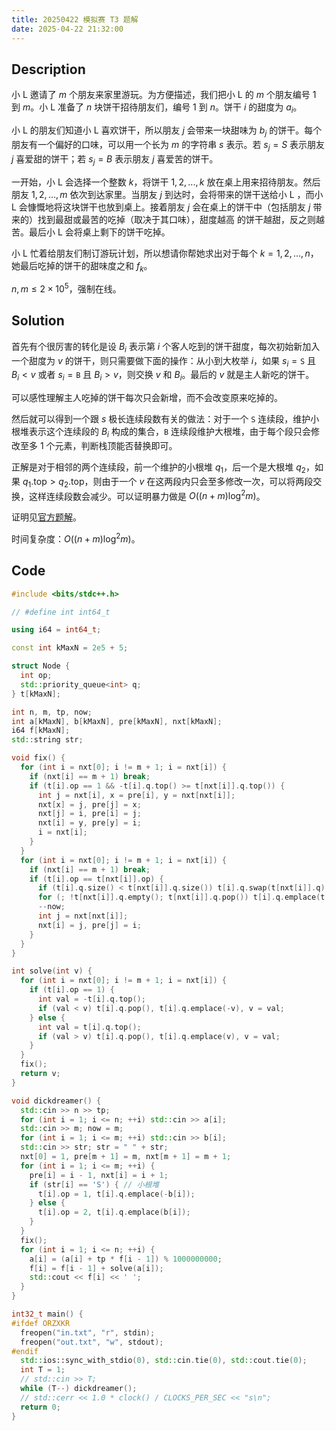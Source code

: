 ```yaml
---
title: 20250422 模拟赛 T3 题解
date: 2025-04-22 21:32:00
---
```


## Description

小 L 邀请了 $m$ 个朋友来家里游玩。为方便描述，我们把小 L 的 $m$ 个朋友编号 $1$ 到 $m$。小 L 准备了 $n$ 块饼干招待朋友们，编号 $1$ 到 $n$。饼干 $i$ 的甜度为 $a_i$。

小 L 的朋友们知道小 L 喜欢饼干，所以朋友 $j$ 会带来一块甜味为 $b_j$ 的饼干。每个朋友有一个偏好的口味，可以用一个长为 $m$ 的字符串 $s$ 表示。若 $s_j=S$ 表示朋友 $j$ 喜爱甜的饼干；若 $s_j=B$ 表示朋友 $j$ 喜爱苦的饼干。

一开始，小 L 会选择一个整数 $k$，将饼干 $1,2,...,k$ 放在桌上用来招待朋友。然后朋友 $1,2,...,m$ 依次到达家里。当朋友 $j$ 到达时，会将带来的饼干送给小 L ，而小 L 会慷慨地将这块饼干也放到桌上。接着朋友 $j$ 会在桌上的饼干中（包括朋友 $j$ 带来的）找到最甜或最苦的吃掉（取决于其口味），甜度越高
的饼干越甜，反之则越苦。最后小 L 会将桌上剩下的饼干吃掉。

小 L 忙着给朋友们制订游玩计划，所以想请你帮她求出对于每个 $k=1,2,...,n$，她最后吃掉的饼干的甜味度之和 $f_k$。

$n,m\leq 2\times 10^5$，强制在线。

## Solution

首先有个很厉害的转化是设 $B_i$ 表示第 $i$ 个客人吃到的饼干甜度，每次初始新加入一个甜度为 $v$ 的饼干，则只需要做下面的操作：从小到大枚举 $i$，如果 $s_i=\texttt{S}$ 且 $B_i<v$ 或者 $s_i=\texttt{B}$ 且 $B_i>v$，则交换 $v$ 和 $B_i$。最后的 $v$ 就是主人新吃的饼干。

可以感性理解主人吃掉的饼干每次只会新增，而不会改变原来吃掉的。

然后就可以得到一个跟 $s$ 极长连续段数有关的做法：对于一个 $\texttt{S}$ 连续段，维护小根堆表示这个连续段的 $B_i$ 构成的集合，$\texttt{B}$ 连续段维护大根堆，由于每个段只会修改至多 $1$ 个元素，判断栈顶能否替换即可。

正解是对于相邻的两个连续段，前一个维护的小根堆 $q_1$，后一个是大根堆 $q_2$，如果 $q_1.\text{top}>q_2.\text{top}$，则由于一个 $v$ 在这两段内只会至多修改一次，可以将两段交换，这样连续段数会减少。可以证明暴力做是 $O((n+m)\log^2m)$。

证明见[官方题解](https://codeforces.com/gym/102586/attachments/download/24124/gp_of_tokyo_editorial.pdf)。

时间复杂度：$O((n+m)\log^2m)$。

## Code

```cpp
#include <bits/stdc++.h>

// #define int int64_t

using i64 = int64_t;

const int kMaxN = 2e5 + 5;

struct Node {
  int op;
  std::priority_queue<int> q;
} t[kMaxN];

int n, m, tp, now;
int a[kMaxN], b[kMaxN], pre[kMaxN], nxt[kMaxN];
i64 f[kMaxN];
std::string str;

void fix() {
  for (int i = nxt[0]; i != m + 1; i = nxt[i]) {
    if (nxt[i] == m + 1) break;
    if (t[i].op == 1 && -t[i].q.top() >= t[nxt[i]].q.top()) {
      int j = nxt[i], x = pre[i], y = nxt[nxt[i]];
      nxt[x] = j, pre[j] = x;
      nxt[j] = i, pre[i] = j;
      nxt[i] = y, pre[y] = i;
      i = nxt[i];
    }
  }
  for (int i = nxt[0]; i != m + 1; i = nxt[i]) {
    if (nxt[i] == m + 1) break;
    if (t[i].op == t[nxt[i]].op) {
      if (t[i].q.size() < t[nxt[i]].q.size()) t[i].q.swap(t[nxt[i]].q);
      for (; !t[nxt[i]].q.empty(); t[nxt[i]].q.pop()) t[i].q.emplace(t[nxt[i]].q.top());
      --now;
      int j = nxt[nxt[i]];
      nxt[i] = j, pre[j] = i;
    }
  }
}

int solve(int v) {
  for (int i = nxt[0]; i != m + 1; i = nxt[i]) {
    if (t[i].op == 1) {
      int val = -t[i].q.top();
      if (val < v) t[i].q.pop(), t[i].q.emplace(-v), v = val;
    } else {
      int val = t[i].q.top();
      if (val > v) t[i].q.pop(), t[i].q.emplace(v), v = val;
    }
  }
  fix();
  return v;
}

void dickdreamer() {
  std::cin >> n >> tp;
  for (int i = 1; i <= n; ++i) std::cin >> a[i];
  std::cin >> m; now = m;
  for (int i = 1; i <= m; ++i) std::cin >> b[i];
  std::cin >> str; str = " " + str;
  nxt[0] = 1, pre[m + 1] = m, nxt[m + 1] = m + 1;
  for (int i = 1; i <= m; ++i) {
    pre[i] = i - 1, nxt[i] = i + 1;
    if (str[i] == 'S') { // 小根堆
      t[i].op = 1, t[i].q.emplace(-b[i]);
    } else {
      t[i].op = 2, t[i].q.emplace(b[i]);
    }
  }
  fix();
  for (int i = 1; i <= n; ++i) {
    a[i] = (a[i] + tp * f[i - 1]) % 1000000000;
    f[i] = f[i - 1] + solve(a[i]);
    std::cout << f[i] << ' ';
  }
}

int32_t main() {
#ifdef ORZXKR
  freopen("in.txt", "r", stdin);
  freopen("out.txt", "w", stdout);
#endif
  std::ios::sync_with_stdio(0), std::cin.tie(0), std::cout.tie(0);
  int T = 1;
  // std::cin >> T;
  while (T--) dickdreamer();
  // std::cerr << 1.0 * clock() / CLOCKS_PER_SEC << "s\n";
  return 0;
}
```